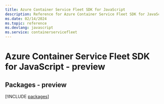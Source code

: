 ```yaml
---
title: Azure Container Service Fleet SDK for JavaScript
description: Reference for Azure Container Service Fleet SDK for JavaScript
ms.date: 02/14/2024
ms.topic: reference
ms.devlang: javascript
ms.service: containerservicefleet
---
```

# Azure Container Service Fleet SDK for JavaScript - preview
## Packages - preview
[!INCLUDE [packages](container-service-fleet-index.md)]
